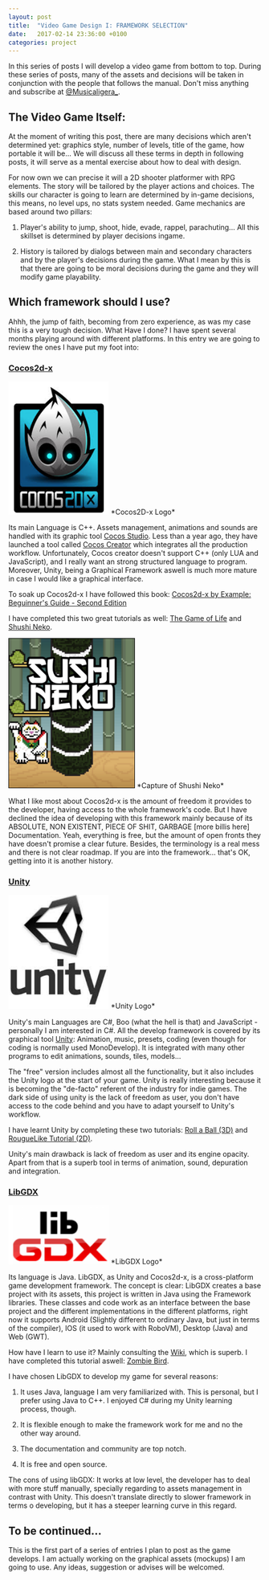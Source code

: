 ```yaml
---
layout: post
title:  "Video Game Design I: FRAMEWORK SELECTION"
date:   2017-02-14 23:36:00 +0100
categories: project
---
```

In this series of posts I will develop a video game from bottom to top. During these series of posts, many of the assets and decisions will be taken in conjunction with the people that follows the manual. Don't miss anything and subscribe at [@Musicaligera_](https://twitter.com/Musicaligera_).

## The Video Game Itself:

At the moment of writing this post, there are many decisions which aren't determined yet: graphics style, number of levels, title of the game, how portable it will be... We will discuss all these terms in depth in following posts, it will serve as a mental exercise about how to deal with design. 

For now own we can precise it will a 2D shooter platformer with RPG elements. The story will be tailored by the player actions and choices. The skills our character is going to learn are determined by in-game decisions, this means, no level ups, no stats system needed. Game mechanics are based around two pillars:

1. Player's ability to jump, shoot, hide, evade, rappel, parachuting... All this skillset is determined by player decisions ingame.

2. History is tailored by dialogs between main and secondary characters and by the player's decisions during the game. What I mean by this is that there are going to be moral decisions during the game and they will modify game playability.


## Which framework should I use?

Ahhh, the jump of faith, becoming from zero experience, as was my case this is a very tough decision. What Have I done? I have spent several months playing around with different platforms. In this entry we are going to review the ones I have put my foot into:

### [Cocos2d-x](http://cocos2d-x.org/)

<img alt="cocos-logo" src="/images/gameDevelop/cocos2d-x.png" width="200">
*Cocos2D-x Logo*

Its main Language is C++. Assets management, animations and sounds are handled with its graphic tool [Cocos Studio](http://www.cocos2d-x.org/wiki/Cocos_Studio). Less than a year ago, they have launched a tool called [Cocos Creator](http://cocos2d-x.org/docs/editors_and_tools/creator/) which integrates all the production workflow. Unfortunately, Cocos creator doesn't support C++ (only LUA and JavaScript), and I really want an strong structured language to program. Moreover, Unity, being a Graphical Framework aswell is much more mature in case I would like a graphical interface.

To soak up Cocos2d-x I have followed this book: [Cocos2d-x by Example: Beguinner's Guide - Second Edition](https://www.amazon.com/Cocos2d-x-Example-Beginners-Guide-Second/dp/1785288857)

I have completed this two great tutorials as well: [The Game of Life](https://www.makeschool.com/online-courses/tutorials/learn-cocos-studio-and-c-by-building-the-game-of-life/what-game-of-life) and [Shushi Neko](https://www.makeschool.com/online-courses/tutorials/build-a-clone-of-timberman-in-c-with-cocos2d-x-and-cocos-studio/getting-started).

<img alt="Shushi-Neko" style="border:1px solid black" src="/images/gameDevelop/ShushiNeko.png" width="250">
*Capture of Shushi Neko*

What I like most about Cocos2d-x is the amount of freedom it provides to the developer, having access to the whole framework's code. But I have declined the idea of developing with this framework mainly because of its ABSOLUTE, NON EXISTENT, PIECE OF SHIT, GARBAGE [more billis here] Documentation. Yeah, everything is free, but the amount of open fronts they have doesn't promise a clear future. Besides, the terminology is a real mess and there is not clear roadmap. If you are into the framework... that's OK, getting into it is another history.


### [Unity](https://unity3d.com/)

<img alt="unity-logo" src="/images/gameDevelop/UnityLogo.png" width="200">
*Unity Logo*

Unity's main Languages are C#, Boo (what the hell is that) and JavaScript - personally I am interested in C#. All the develop framework is covered by its graphical tool [Unity](https://store.unity.com/products/unity-personal?_ga=1.232537051.53158089.1485866409): Animation, music, presets, coding (even though for coding is normally used MonoDevelop). It is integrated with many other programs to edit animations, sounds, tiles, models... 

The "free" version includes almost all the functionality, but it also includes the Unity logo at the start of your game. Unity is really interesting because it is becoming the "de-facto" referent of the industry for indie games. The dark side of using unity is the lack of freedom as user, you don't have access to the code behind and you have to adapt yourself to Unity's workflow.

I have learnt Unity by completing these two tutorials: [Roll a Ball (3D)](https://unity3d.com/learn/tutorials/projects/roll-ball-tutorial) and [RougueLike Tutorial (2D)](https://unity3d.com/learn/tutorials/projects/2d-roguelike-tutorial).

Unity's main drawback is lack of freedom as user and its engine opacity. Apart from that is a superb tool in terms of animation, sound, depuration and integration. 


### [LibGDX](https://libgdx.badlogicgames.com/)

<img alt="libgdx-logo" src="/images/gameDevelop/LibGDX.png" width="200">
*LibGDX Logo*

Its language is Java. LibGDX, as Unity and Cocos2d-x, is a cross-platform game development framework. The concept is clear: LibGDX creates a base project with its assets, this project is written in Java using the Framework libraries. These classes and code work as an interface between the base project and the different implementations in the different platforms, right now it supports Android (Slightly different to ordinary Java, but just in terms of the compiler), IOS (it used to work with RoboVM), Desktop (Java) and Web (GWT).

How have I learn to use it? Mainly consulting the [Wiki](https://github.com/libgdx/libgdx/wiki), which is superb. I have completed this tutorial aswell: [Zombie Bird](http://www.kilobolt.com/zombie-bird-tutorial-flappy-bird-remake.html).

I have chosen LibGDX to develop my game for several reasons:

1. It uses Java, language I am very familiarized with. This is personal, but I prefer using Java to C++. I enjoyed C# during my Unity learning process, though.

2. It is flexible enough to make the framework work for me and no the other way around.

3. The documentation and community are top notch.

4. It is free and open source.

The cons of using libGDX: It works at low level, the developer has to deal with more stuff manually, specially regarding to assets management in contrast with Unity. This doesn't translate directly to slower framework in terms o developing, but it has a steeper learning curve in this regard.


## To be continued...

This is the first part of a series of entries I plan to post as the game develops. I am actually working on the graphical assets (mockups) I am going to use. Any ideas, suggestion or advises will be welcomed. 


